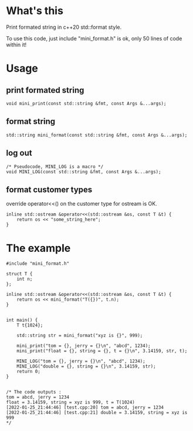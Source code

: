 # What's this

Print formated string in c++20 std::format style.

To use this code, just include "mini_format.h" is ok, only 50 lines of code within it!

# Usage

## print formated string

```
void mini_print(const std::string &fmt, const Args &...args);
```

## format string

```
std::string mini_format(const std::string &fmt, const Args &...args);
```

## log out

```
/* Pseudocode, MINI_LOG is a macro */
void MINI_LOG(const std::string &fmt, const Args &...args);
```

## format customer types

override operator<<() on the customer type for ostream is OK.
```
inline std::ostream &operator<<(std::ostream &os, const T &t) {
    return os << "some_string_here";
}
```

# The example
```
#include "mini_format.h"

struct T {
    int n;
};

inline std::ostream &operator<<(std::ostream &os, const T &t) {
    return os << mini_format("T({})", t.n);
}


int main() {
    T t{1024};
    
    std::string str = mini_format("xyz is {}", 999);

    mini_print("tom = {}, jerry = {}\n", "abcd", 1234);
    mini_print("float = {}, string = {}, t = {}\n", 3.14159, str, t);

    MINI_LOG("tom = {}, jerry = {}\n", "abcd", 1234);
    MINI_LOG("double = {}, string = {}\n", 3.14159, str);
    return 0;
}


/* The code outputs :
tom = abcd, jerry = 1234
float = 3.14159, string = xyz is 999, t = T(1024)
[2022-01-25_21:44:46] [test.cpp:20] tom = abcd, jerry = 1234
[2022-01-25_21:44:46] [test.cpp:21] double = 3.14159, string = xyz is 999
*/
```
